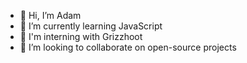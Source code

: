 - 👋 Hi, I’m Adam
- 🌱 I’m currently learning JavaScript
- 💼 I'm interning with Grizzhoot
- 💞️ I’m looking to collaborate on open-source projects

<!---
GuyMcGee/GuyMcGee is a ✨ special ✨ repository because its `README.md` (this file) appears on your GitHub profile.
You can click the Preview link to take a look at your changes.
--->
